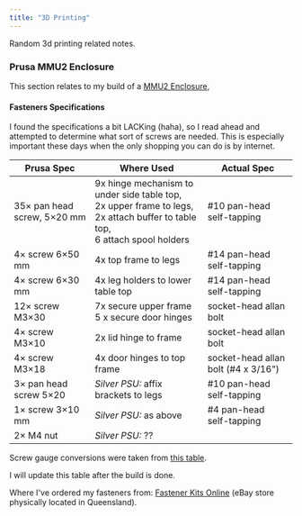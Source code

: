 ```yaml
---
title: "3D Printing"
---
```


Random 3d printing related notes.

### Prusa MMU2 Enclosure

This section relates to my build of a [MMU2 Enclosure](https://blog.prusaprinters.org/mmu2s-printer-enclosure_30215/),

#### Fasteners Specifications

I found the specifications a bit LACKing (haha), so I read ahead and attempted to determine what sort of screws are needed. This is especially important these days when the only shopping you can do is by internet.

| Prusa Spec                  | Where Used                                                                                                                            | Actual Spec                         |
| --------------------------- | ------------------------------------------------------------------------------------------------------------------------------------- | ----------------------------------- |
| 35× pan head screw, 5×20 mm | 9x hinge mechanism to under side table top,<br/>2x upper frame to legs,<br/>2x attach buffer to table top,<br/>6 attach spool holders | #10 pan-head self-tapping           |
| 4× screw 6×50 mm            | 4x top frame to legs                                                                                                                  | #14 pan-head self-tapping           |
| 4× screw 6×30 mm            | 4x leg holders to lower table top                                                                                                     | #14 pan-head self-tapping           |
| 12× screw M3×30             | 7x secure upper frame<br/>5 x secure door hinges                                                                                      | socket-head allan bolt              |
| 4× screw M3×10              | 2x lid hinge to frame                                                                                                                 | socket-head allan bolt              |
| 4× screw M3×18              | 4x door hinges to top frame                                                                                                           | socket-head allan bolt (#4 x 3/16") |
| 3× pan head screw 5×20      | _Silver PSU:_ affix brackets to legs                                                                                                  | #10 pan-head self-tapping           |
| 1× screw 3×10 mm            | _Silver PSU:_ as above                                                                                                                | #4 pan-head self-tapping            |
| 2× M4 nut                   | _Silver PSU:_ ??                                                                                                                      |                                     |

Screw gauge conversions were taken from [this table](https://www.anzor.com.au/gauge-millimeter-conversion-chart).

I will update this table after the build is done.

Where I've ordered my fasteners from: [Fastener Kits Online](http://www.ebaystores.com.au/fastenerkitsonline) (eBay store physically located in Queensland).
